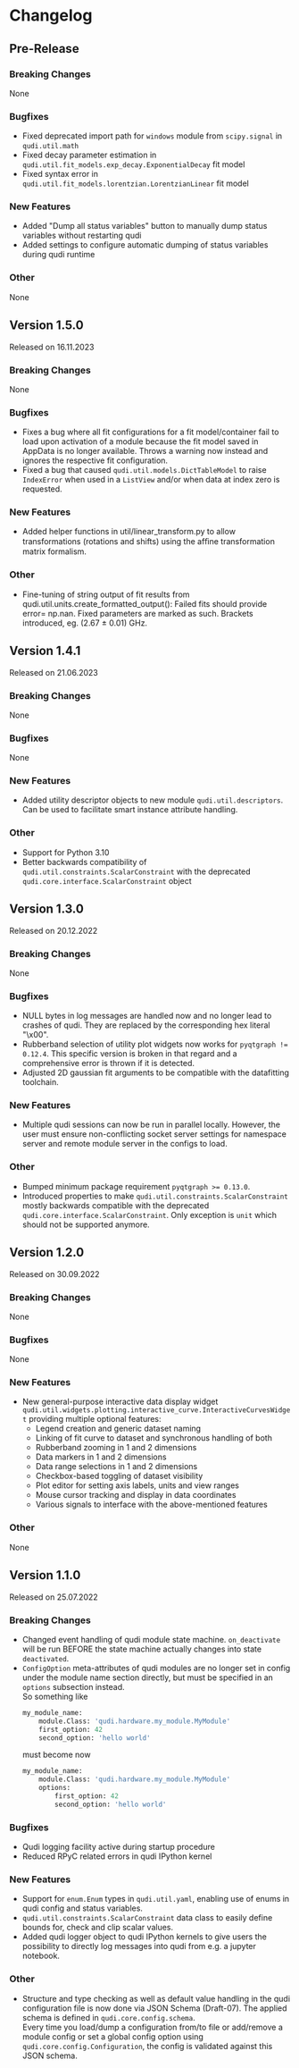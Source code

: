 # Changelog

## Pre-Release

### Breaking Changes
None

### Bugfixes
- Fixed deprecated import path for `windows` module from `scipy.signal` in `qudi.util.math`
- Fixed decay parameter estimation in `qudi.util.fit_models.exp_decay.ExponentialDecay` fit model
- Fixed syntax error in `qudi.util.fit_models.lorentzian.LorentzianLinear` fit model

### New Features
- Added "Dump all status variables" button to manually dump status variables without restarting qudi
- Added settings to configure automatic dumping of status variables during qudi runtime

### Other
None


## Version 1.5.0
Released on 16.11.2023

### Breaking Changes
None

### Bugfixes
- Fixes a bug where all fit configurations for a fit model/container fail to load upon activation 
of a module because the fit model saved in AppData is no longer available. Throws a warning now 
instead and ignores the respective fit configuration.
- Fixed a bug that caused `qudi.util.models.DictTableModel` to raise `IndexError` when used in a 
`ListView` and/or when data at index zero is requested.

### New Features
- Added helper functions in util/linear_transform.py to allow transformations (rotations and shifts) using the afﬁne transformation matrix formalism.

### Other
- Fine-tuning of string output of fit results from qudi.util.units.create_formatted_output(): Failed fits should provide
  error= np.nan. Fixed parameters are marked as such. Brackets introduced, eg. (2.67 ± 0.01) GHz.


## Version 1.4.1
Released on 21.06.2023

### Breaking Changes
None

### Bugfixes
None

### New Features
- Added utility descriptor objects to new module `qudi.util.descriptors`. Can be used to 
facilitate smart instance attribute handling. 

### Other
- Support for Python 3.10
- Better backwards compatibility of `qudi.util.constraints.ScalarConstraint` with the deprecated 
`qudi.core.interface.ScalarConstraint` object


## Version 1.3.0
Released on 20.12.2022

### Breaking Changes
None

### Bugfixes
- NULL bytes in log messages are handled now and no longer lead to crashes of qudi. They are 
replaced by the corresponding hex literal "\x00".
- Rubberband selection of utility plot widgets now works for `pyqtgraph != 0.12.4`. This specific 
version is broken in that regard and a comprehensive error is thrown if it is detected.
- Adjusted 2D gaussian fit arguments to be compatible with the datafitting toolchain.

### New Features
- Multiple qudi sessions can now be run in parallel locally. However, the user must ensure 
non-conflicting socket server settings for namespace server and remote module server in the 
configs to load.

### Other
- Bumped minimum package requirement `pyqtgraph >= 0.13.0`.
- Introduced properties to make `qudi.util.constraints.ScalarConstraint` mostly backwards 
compatible with the deprecated `qudi.core.interface.ScalarConstraint`. Only exception is `unit`
which should not be supported anymore.


## Version 1.2.0
Released on 30.09.2022

### Breaking Changes
None

### Bugfixes
None

### New Features
- New general-purpose interactive data display widget 
`qudi.util.widgets.plotting.interactive_curve.InteractiveCurvesWidget` providing multiple optional 
features:
  - Legend creation and generic dataset naming
  - Linking of fit curve to dataset and synchronous handling of both
  - Rubberband zooming in 1 and 2 dimensions
  - Data markers in 1 and 2 dimensions
  - Data range selections in 1 and 2 dimensions
  - Checkbox-based toggling of dataset visibility
  - Plot editor for setting axis labels, units and view ranges
  - Mouse cursor tracking and display in data coordinates
  - Various signals to interface with the above-mentioned features

### Other
None


## Version 1.1.0
Released on 25.07.2022

### Breaking Changes
- Changed event handling of qudi module state machine. `on_deactivate` will be run BEFORE the state 
machine actually changes into state `deactivated`.
- `ConfigOption` meta-attributes of qudi modules are no longer set in config under the module name 
section directly, but must be specified in an `options` subsection instead.  
So something like
  ```python
  my_module_name:
      module.Class: 'qudi.hardware.my_module.MyModule'
      first_option: 42
      second_option: 'hello world'
  ```
  must become now
  ```python
  my_module_name:
      module.Class: 'qudi.hardware.my_module.MyModule'
      options:
          first_option: 42
          second_option: 'hello world'
  ```

### Bugfixes
- Qudi logging facility active during startup procedure
- Reduced RPyC related errors in qudi IPython kernel

### New Features
- Support for `enum.Enum` types in `qudi.util.yaml`, enabling use of enums in qudi config and 
status variables.
- `qudi.util.constraints.ScalarConstraint` data class to easily define bounds for, check and clip 
scalar values.
- Added qudi logger object to qudi IPython kernels to give users the possibility to directly log 
messages into qudi from e.g. a jupyter notebook.

### Other
- Structure and type checking as well as default value handling in the qudi configuration file is 
now done via JSON Schema (Draft-07). The applied schema is defined in `qudi.core.config.schema`.  
Every time you load/dump a configuration from/to file or add/remove a module config or set a global 
config option using `qudi.core.config.Configuration`, the config is validated against this JSON 
schema.
